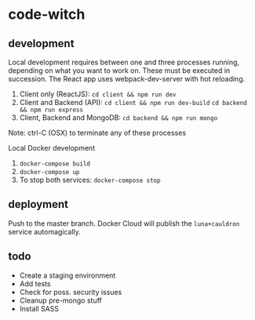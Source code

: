 # code-witch

## development
Local development requires between one and three processes running, depending on what you want to work on. These must be executed in succession. The React app uses webpack-dev-server with hot reloading.

1. Client only (ReactJS): `cd client && npm run dev`
2. Client and Backend (API): `cd client && npm run dev-build` `cd backend && npm run express`
3. Client, Backend and MongoDB: `cd backend && npm run mongo`

Note: ctrl-C (OSX) to terminate any of these processes

Local Docker development

1. `docker-compose build`
2. `docker-compose up`
3. To stop both services: `docker-compose stop`

## deployment

Push to the master branch. Docker Cloud will publish the `luna+cauldron` service automagically.

## todo

* Create a staging environment
* Add tests
* Check for poss. security issues
* Cleanup pre-mongo stuff
* Install SASS